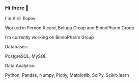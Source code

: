 ### Hi there 👋

I'm Kirill Popov 

Worked in Pernod Ricard, Beluga Group and BinnoPharm Group

I’m currently working on BinnoPharm Group

Databases:

PostgreSQL, MySQL

Data Analytics:

Python, Pandas, Numpy, Plotly,  Matplotlib, SciPy, Scikit-learn 

<!--
**enkirov/enkirov** is a ✨ _special_ ✨ repository because its `README.md` (this file) appears on your GitHub profile.

Here are some ideas to get you started:

- 🔭 I’m currently working on BinnoPharm Group
- 🌱 I’m currently learning ...
- 👯 I’m looking to collaborate on ...
- 🤔 I’m looking for help with ...
- 💬 Ask me about ...
- 📫 How to reach me: ...
- 😄 Pronouns: ...
- ⚡ Fun fact: ...
-->
